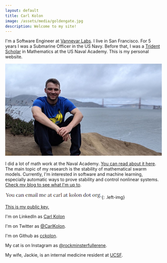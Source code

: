 ```yaml
---
layout: default
title: Carl Kolon
image: /assets/media/goldengate.jpg
description: Welcome to my site!
---
```


I'm a Software Engineer at [Vannevar Labs](https://www.vannevarlabs.com/). I live in San Francisco. For 5 years I was a Submarine Officer in the US Navy. Before that, I was a [Trident Scholar](https://www.usna.edu/TridentProgram/index.php) in Mathematics at the US Naval Academy. This is my personal website.

![In San Francisco](/assets/media/goldengate.jpg)

I did a lot of math work at the Naval Academy. [You can read about it here](/research). The main topic of my research is the stability of mathematical swarm models. Currently, I'm interested in software and machine learning, especially automatic ways to prove stability and control nonlinear systems. [Check my blog to see what I'm up to](/blog).

![contact](assets/media/contact.png){: .left-img}

[This is my public key.](/assets/media/publickey.asc)

I'm on LinkedIn as [Carl Kolon](https://www.linkedin.com/in/carl-kolon)

I'm on Twitter as [@CarlKolon](https://twitter.com/CarlKolon).

I'm on Github as [cckolon](https://github.com/cckolon).

My cat is on Instagram as [@rockminsterfullerene](https://www.instagram.com/rockminsterfullerene/).

My wife, Jackie, is an internal medicine resident at [UCSF](https://www.ucsf.edu/).
